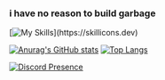 ### i have no reason to build garbage

[![My Skills](https://skillicons.dev/icons?i=vscode,html,)](https://skillicons.dev)

[![Anurag's GitHub stats](https://github-readme-stats.vercel.app/api?username=wild-chicken&theme=dark)](https://github.com/anuraghazra/github-readme-stats)
[![Top Langs](https://github-readme-stats.vercel.app/api/top-langs/?username=wild-chicken&theme=dark&layout=compact)](https://github.com/anuraghazra/github-readme-stats)

[![Discord Presence](https://lanyard.cnrad.dev/api/841797623270342717)](https://discord.com/users/841797623270342717)
